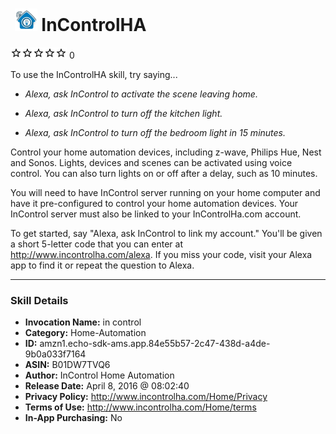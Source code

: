 # &nbsp;<img src="skill_icon" alt="InControlHA icon" width="36"> InControlHA
![0 stars](../../images/ic_star_border_black_18dp_1x.png)![0 stars](../../images/ic_star_border_black_18dp_1x.png)![0 stars](../../images/ic_star_border_black_18dp_1x.png)![0 stars](../../images/ic_star_border_black_18dp_1x.png)![0 stars](../../images/ic_star_border_black_18dp_1x.png) 0

To use the InControlHA skill, try saying...

* *Alexa, ask InControl to activate the scene leaving home.*

* *Alexa, ask InControl to turn off the kitchen light.*

* *Alexa, ask InControl to turn off the bedroom light in 15 minutes.*

Control your home automation devices, including z-wave, Philips Hue, Nest and Sonos. Lights, devices and scenes can be activated using voice control. You can also turn lights on or off after a delay, such as 10 minutes.

You will need to have InControl server running on your home computer and have it pre-configured to control your home automation devices. Your InControl server must also be linked to your InControlHa.com account.

To get started, say "Alexa, ask InControl to link my account." You'll be given a short 5-letter code that you can enter at http://www.incontrolha.com/alexa. If you miss your code, visit your Alexa app to find it or repeat the question to Alexa.

***

### Skill Details

* **Invocation Name:** in control
* **Category:** Home-Automation
* **ID:** amzn1.echo-sdk-ams.app.84e55b57-2c47-438d-a4de-9b0a033f7164
* **ASIN:** B01DW7TVQ6
* **Author:** InControl Home Automation
* **Release Date:** April 8, 2016 @ 08:02:40
* **Privacy Policy:** http://www.incontrolha.com/Home/Privacy
* **Terms of Use:** http://www.incontrolha.com/Home/terms
* **In-App Purchasing:** No
